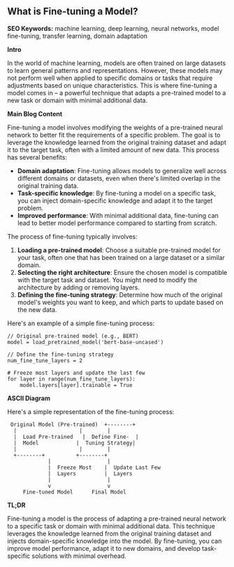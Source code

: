 **What is Fine-tuning a Model?**
---------------------------------

**SEO Keywords:** machine learning, deep learning, neural networks, model fine-tuning, transfer learning, domain adaptation

**Intro**

In the world of machine learning, models are often trained on large datasets to learn general patterns and representations. However, these models may not perform well when applied to specific domains or tasks that require adjustments based on unique characteristics. This is where fine-tuning a model comes in – a powerful technique that adapts a pre-trained model to a new task or domain with minimal additional data.

**Main Blog Content**

Fine-tuning a model involves modifying the weights of a pre-trained neural network to better fit the requirements of a specific problem. The goal is to leverage the knowledge learned from the original training dataset and adapt it to the target task, often with a limited amount of new data. This process has several benefits:

* **Domain adaptation**: Fine-tuning allows models to generalize well across different domains or datasets, even when there's limited overlap in the original training data.
* **Task-specific knowledge**: By fine-tuning a model on a specific task, you can inject domain-specific knowledge and adapt it to the target problem.
* **Improved performance**: With minimal additional data, fine-tuning can lead to better model performance compared to starting from scratch.

The process of fine-tuning typically involves:

1. **Loading a pre-trained model**: Choose a suitable pre-trained model for your task, often one that has been trained on a large dataset or a similar domain.
2. **Selecting the right architecture**: Ensure the chosen model is compatible with the target task and dataset. You might need to modify the architecture by adding or removing layers.
3. **Defining the fine-tuning strategy**: Determine how much of the original model's weights you want to keep, and which parts to update based on the new data.

Here's an example of a simple fine-tuning process:

```
// Original pre-trained model (e.g., BERT)
model = load_pretrained_model('bert-base-uncased')

// Define the fine-tuning strategy
num_fine_tune_layers = 2

# Freeze most layers and update the last few
for layer in range(num_fine_tune_layers):
    model.layers[layer].trainable = True
```

**ASCII Diagram**

Here's a simple representation of the fine-tuning process:

```
 Original Model (Pre-trained)  +--------+
  |                    |        |
  |  Load Pre-trained   |  Define Fine-  |
  |  Model            |  Tuning Strategy|
  |                    |        |
  +--------+          +--------+
             |                  |
             |  Freeze Most    |  Update Last Few
             |  Layers         |  Layers
             |                  |
             v                  v
     Fine-tuned Model      Final Model
```

**TL;DR**

Fine-tuning a model is the process of adapting a pre-trained neural network to a specific task or domain with minimal additional data. This technique leverages the knowledge learned from the original training dataset and injects domain-specific knowledge into the model. By fine-tuning, you can improve model performance, adapt it to new domains, and develop task-specific solutions with minimal overhead.